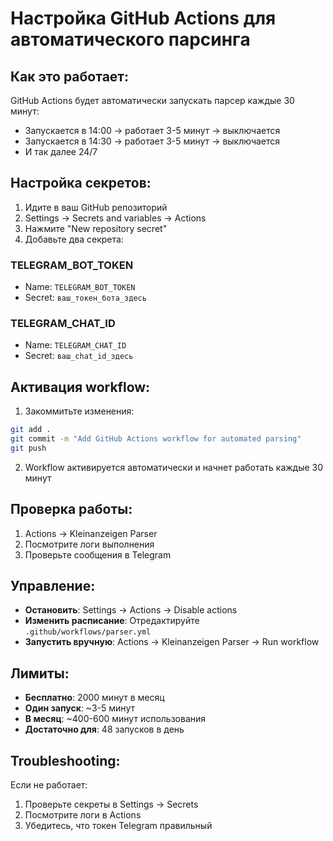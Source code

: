 # Настройка GitHub Actions для автоматического парсинга

## Как это работает:

GitHub Actions будет автоматически запускать парсер каждые 30 минут:
- Запускается в 14:00 → работает 3-5 минут → выключается
- Запускается в 14:30 → работает 3-5 минут → выключается  
- И так далее 24/7

## Настройка секретов:

1. Идите в ваш GitHub репозиторий
2. Settings → Secrets and variables → Actions
3. Нажмите "New repository secret"
4. Добавьте два секрета:

### TELEGRAM_BOT_TOKEN
- Name: `TELEGRAM_BOT_TOKEN`
- Secret: `ваш_токен_бота_здесь`

### TELEGRAM_CHAT_ID  
- Name: `TELEGRAM_CHAT_ID`
- Secret: `ваш_chat_id_здесь`

## Активация workflow:

1. Закоммитьте изменения:
```bash
git add .
git commit -m "Add GitHub Actions workflow for automated parsing"
git push
```

2. Workflow активируется автоматически и начнет работать каждые 30 минут

## Проверка работы:

1. Actions → Kleinanzeigen Parser
2. Посмотрите логи выполнения
3. Проверьте сообщения в Telegram

## Управление:

- **Остановить**: Settings → Actions → Disable actions
- **Изменить расписание**: Отредактируйте `.github/workflows/parser.yml`
- **Запустить вручную**: Actions → Kleinanzeigen Parser → Run workflow

## Лимиты:

- **Бесплатно**: 2000 минут в месяц  
- **Один запуск**: ~3-5 минут
- **В месяц**: ~400-600 минут использования
- **Достаточно для**: 48 запусков в день

## Troubleshooting:

Если не работает:
1. Проверьте секреты в Settings → Secrets  
2. Посмотрите логи в Actions
3. Убедитесь, что токен Telegram правильный